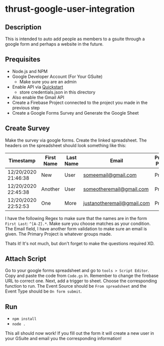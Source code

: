 # thrust-google-user-integration
## Description
This is intended to auto add people as members to a gsuite through a google form and perhaps a website in the future.

## Prequisites
- Node.js and NPM
- Google Developer Account (For Your GSuite)
    - Make sure you are an admin
- Enable API via [Quickstart](https://developers.google.com/admin-sdk/directory/v1/quickstart/nodejs)
    -   store credentials.json in this directory
- Also enable the Gmail API
- Create a Firebase Project connected to the project you made in the previous step
- Create a Google Forms Survey and Generate the Google Sheet

## Create Survey
Make the survey via google forms. Create the linked spreadsheet. The headers on the spreadsheet should look something like this:

| Timestamp           | First Name | Last Name | Email                      | Primary Project |
|---------------------|------------|-----------|----------------------------|-----------------|
| 12/20/2020 21:46:38 | New        | User      | someemail@gmail.com        | Project         |  
| 12/20/2020 22:45:38 | Another    | User      | someotheremail@gmail.com   | Project         |
| 12/20/2020 22:52:53 | One        | More      | justanotheremail@gmail.com | Project         |

I have the following Regex to make sure that the names are in the form `First Last`: `^[A-Z].*`. Make sure you choose matches as your condition. The Email field, I have another form validation to make sure an email is given. The Primary Project is whatever groups made.

Thats it! It's not much, but don't forget to make the questions required XD.

## Attach Script
Go to your google forms spreadsheet and go to `tools > Script Editor`. Copy and paste the code from `Code.gs` in. Remember to change the firebase URL to correct one. Next, add a trigger to sheet. Choose the corresponding function to run. The Event Source should be `From spreadsheet` and the Event Type should be `On form submit`.
## Run
- `npm install`
- `node .`

This all should now work! If you fill out the form it will create a new user in your GSuite and email you the corresponding information!